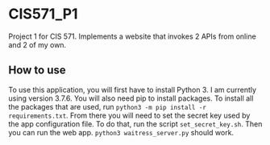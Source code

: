 # CIS571_P1
Project 1 for CIS 571. Implements a website that invokes 2 APIs from online and 2 of my own.

## How to use
To use this application, you will first have to install Python 3. I am currently using version 3.7.6.
You will also need pip to install packages.
To install all the packages that are used, run `python3 -m pip install -r requirements.txt`.
From there you will need to set the secret key used by the app configuration file. To do that, run 
the script `set_secret_key.sh`. Then you can run the web app. `python3 waitress_server.py` should work.
